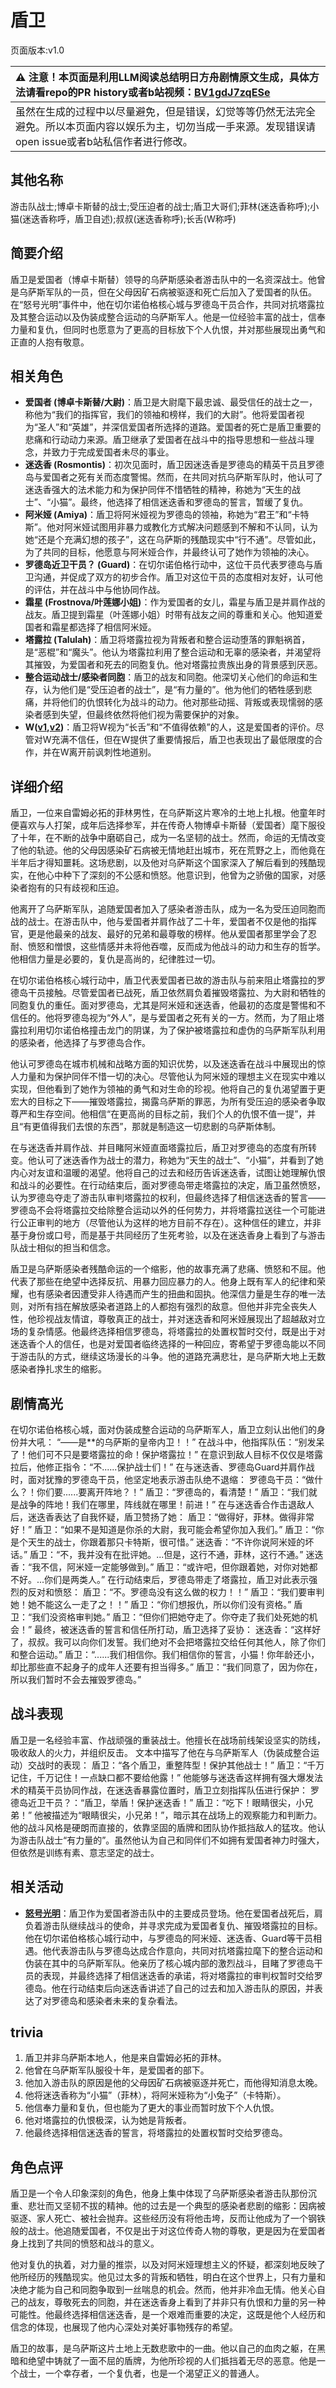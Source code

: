 # 盾卫
页面版本:v1.0
 

| :warning: 注意！本页面是利用LLM阅读总结明日方舟剧情原文生成，具体方法请看repo的PR history或者b站视频：[BV1gdJ7zqESe](https://www.bilibili.com/video/BV1gdJ7zqESe/)         |
|:----------------------------|
| 虽然在生成的过程中以尽量避免，但是错误，幻觉等等仍然无法完全避免。所以本页面内容以娱乐为主，切勿当成一手来源。发现错误请open issue或者b站私信作者进行修改。|



## 其他名称
游击队战士;博卓卡斯替的战士;受压迫者的战士;盾卫大哥们;菲林(迷迭香称呼);小猫(迷迭香称呼，盾卫自述);叔叔(迷迭香称呼);长舌(W称呼)
## 简要介绍
盾卫是爱国者（博卓卡斯替）领导的乌萨斯感染者游击队中的一名资深战士。他曾是乌萨斯军队的一员，但在父母因矿石病被驱逐和死亡后加入了爱国者的队伍。在“怒号光明”事件中，他在切尔诺伯格核心城与罗德岛干员合作，共同对抗塔露拉及其整合运动以及伪装成整合运动的乌萨斯军人。他是一位经验丰富的战士，信奉力量和复仇，但同时也愿意为了更高的目标放下个人仇恨，并对那些展现出勇气和正直的人抱有敬意。
## 相关角色
-   **爱国者 (博卓卡斯替/大尉)**：盾卫是大尉麾下最忠诚、最受信任的战士之一，称他为“我们的指挥官，我们的领袖和榜样，我们的大尉”。他将爱国者视为“圣人”和“英雄”，并深信爱国者所选择的道路。爱国者的死亡是盾卫重要的悲痛和行动动力来源。盾卫继承了爱国者在战斗中的指导思想和一些战斗理念，并致力于完成爱国者未尽的事业。
-   **迷迭香 (Rosmontis)**：初次见面时，盾卫因迷迭香是罗德岛的精英干员且罗德岛与爱国者之死有关而态度警惕。然而，在共同对抗乌萨斯军队时，他认可了迷迭香强大的法术能力和为保护同伴不惜牺牲的精神，称她为“天生的战士”、“小猫”。最终，他选择了相信迷迭香和罗德岛的誓言，暂缓了复仇。
-   **阿米娅 (Amiya)**：盾卫将阿米娅视为罗德岛的领袖，称她为“君王”和“卡特斯”。他对阿米娅试图用非暴力或教化方式解决问题感到不解和不认同，认为她“还是个充满幻想的孩子”，这在乌萨斯的残酷现实中“行不通”。尽管如此，为了共同的目标，他愿意与阿米娅合作，并最终认可了她作为领袖的决心。
-   **罗德岛近卫干员？ (Guard)**：在切尔诺伯格行动中，这位干员代表罗德岛与盾卫沟通，并促成了双方的初步合作。盾卫对这位干员的态度相对友好，认可他的评估，并在战斗中与他协同作战。
-   **霜星 (Frostnova/叶莲娜小姐)**：作为爱国者的女儿，霜星与盾卫是并肩作战的战友。盾卫提到霜星（叶莲娜小姐）时带有战友之间的尊重和关心。他知道爱国者和霜星都选择了相信阿米娅。
-   **塔露拉 (Talulah)**：盾卫将塔露拉视为背叛者和整合运动堕落的罪魁祸首，是“恶棍”和“魔头”。他认为塔露拉利用了整合运动和无辜的感染者，并渴望将其摧毁，为爱国者和死去的同胞复仇。他对塔露拉贵族出身的背景感到厌恶。
-   **整合运动战士/感染者同胞**：盾卫的战友和同胞。他深切关心他们的命运和生存，认为他们是“受压迫者的战士”，是“有力量的”。他为他们的牺牲感到悲痛，并将他们的仇恨转化为战斗的动力。他对那些动摇、背叛或表现懦弱的感染者感到失望，但最终依然将他们视为需要保护的对象。
-   **W([v1](char_113_cqbw.md),[v2](../char_v3/char_113_cqbw.md))**：盾卫将W视为“长舌”和“不值得依赖”的人，这是爱国者的评价。尽管对W充满不信任，但在W提供了重要情报后，盾卫也表现出了最低限度的合作，并在W离开前讽刺性地道别。
## 详细介绍
盾卫，一位来自雷姆必拓的菲林男性，在乌萨斯这片寒冷的土地上扎根。他童年时便喜欢与人打架，成年后选择参军，并在传奇人物博卓卡斯替（爱国者）麾下服役了十年，在不断的战争中磨砺自己，成为一名坚韧的战士。然而，命运的无情改变了他的轨迹。他的父母因感染矿石病被无情地赶出城市，死在荒野之上，而他竟在半年后才得知噩耗。这场悲剧，以及他对乌萨斯这个国家深入了解后看到的残酷现实，在他心中种下了深刻的不公感和愤怒。他意识到，他曾为之骄傲的国家，对感染者抱有的只有歧视和压迫。

他离开了乌萨斯军队，追随爱国者加入了感染者游击队，成为一名为受压迫同胞而战的战士。在游击队中，他与爱国者并肩作战了二十年，爱国者不仅是他的指挥官，更是他最亲的战友、最好的兄弟和最尊敬的榜样。他从爱国者那里学会了忍耐、愤怒和憎恨，这些情感并未将他吞噬，反而成为他战斗的动力和生存的哲学。他相信力量是必要的，复仇是高尚的，纪律胜过一切。

在切尔诺伯格核心城行动中，盾卫代表爱国者已故的游击队与前来阻止塔露拉的罗德岛干员接触。尽管爱国者已战死，盾卫依然肩负着摧毁塔露拉、为大尉和牺牲的同胞复仇的重任。面对罗德岛，尤其是阿米娅和迷迭香，他最初的态度是警惕和不信任的。他将罗德岛视为“外人”，是与爱国者之死有关的一方。然而，为了阻止塔露拉利用切尔诺伯格撞击龙门的阴谋，为了保护被塔露拉和虚伪的乌萨斯军队利用的感染者，他选择了与罗德岛合作。

他认可罗德岛在城市机械和战略方面的知识优势，以及迷迭香在战斗中展现出的惊人力量和为保护同伴不惜一切的决心。尽管他认为阿米娅的理想主义在现实中难以实现，但他看到了她作为领袖的勇气和对生命的珍视。他将自己的复仇渴望置于更宏大的目标之下——摧毁塔露拉，揭露乌萨斯的罪恶，为所有受压迫的感染者争取尊严和生存空间。他相信“在更高尚的目标之前，我们个人的仇恨不值一提”，并且“有更值得我们去恨的东西”，那就是制造这一切悲剧的乌萨斯体制。

在与迷迭香并肩作战、并目睹阿米娅直面塔露拉后，盾卫对罗德岛的态度有所转变。他认可了迷迭香作为战士的潜力，称她为“天生的战士”、“小猫”，并看到了她内心对友谊和温暖的渴望。他将自己的过去和经历告诉迷迭香，试图让她理解仇恨和战斗的必要性。在行动结束后，面对罗德岛带走塔露拉的决定，盾卫虽然愤怒，认为罗德岛夺走了游击队审判塔露拉的权利，但最终选择了相信迷迭香的誓言——罗德岛不会将塔露拉交给除整合运动以外的任何势力，并将塔露拉送往一个可能进行公正审判的地方（尽管他认为这样的地方目前不存在）。这种信任的建立，并非基于身份或口号，而是基于共同经历了生死考验，以及在迷迭香身上看到了与游击队战士相似的担当和信念。

盾卫是乌萨斯感染者残酷命运的一个缩影，他的故事充满了悲痛、愤怒和不屈。他代表了那些在绝望中选择反抗、用暴力回应暴力的人。他身上既有军人的纪律和荣耀，也有感染者因遭受非人待遇而产生的扭曲和固执。他深信力量是生存的唯一法则，对所有挡在解放感染者道路上的人都抱有强烈的敌意。但他并非完全丧失人性，他珍视战友情谊，尊敬真正的战士，并对迷迭香和阿米娅展现出了超越敌对立场的复杂情感。他最终选择相信罗德岛，将塔露拉的处置权暂时交付，既是出于对迷迭香个人的信任，也是对爱国者临终选择的一种回应，寄希望于罗德岛能以不同于游击队的方式，继续这场漫长的斗争。他的道路充满悲壮，是乌萨斯大地上无数感染者挣扎求生的缩影。
## 剧情高光
在切尔诺伯格核心城，面对伪装成整合运动的乌萨斯军人，盾卫立刻认出他们的身份并大吼：
“——是**的乌萨斯的皇帝内卫！！”
在战斗中，他指挥队伍：“别发呆了！他们可不只是要塔露拉的命！保护塔露拉！”
在意识到敌人目标不仅仅是塔露拉后，他修正指令：“不......保护战士们！”
在与迷迭香、罗德岛Guard并肩作战时，面对犹豫的罗德岛干员，他坚定地表示游击队绝不退缩：
罗德岛干员：“做什么？！你们要......要离开阵地？！”
盾卫：“罗德岛的，看清楚！”
盾卫：“我们就是战争的阵地！我们在哪里，阵线就在哪里！前进！”
在与迷迭香合作击退敌人后，迷迭香表达了自我怀疑，盾卫赞扬了她：
盾卫：“做得好，菲林。做得非常好！”
盾卫：“如果不是知道是你杀的大尉，我可能会希望你加入我们。”
盾卫：“你是个天生的战士，你跟着那只卡特斯，很可惜。”
迷迭香：“不许你说阿米娅的坏话。”
盾卫：“不，我并没有在批评她。...但是，这行不通，菲林，这行不通。”
迷迭香：“我不信，阿米娅一定能够做到。”
盾卫：“或许吧，但你跟着她，对你对她都不好。...你们是两类人。”
在行动结束后，罗德岛带走了塔露拉，盾卫对此表示强烈的反对和愤怒：
盾卫：“不。罗德岛没有这么做的权力！！”
盾卫：“我们要审判她！她不能这么一走了之！！”
盾卫：“你们想报仇，所以你们没有资格。”
盾卫：“我们没资格审判她。”
盾卫：“但你们把她夺走了。你夺走了我们处死她的机会！”
最终，被迷迭香的誓言和信任所打动，盾卫选择了妥协：
迷迭香：“这样好了，叔叔。我可以向你们发誓。我们绝对不会把塔露拉交给任何其他人，除了你们和整合运动。”
盾卫：“......我们相信你。我们相信你的誓言，小猫！你年龄还小，却比那些直不起身子的成年人还要有担当得多。”
盾卫：“我们同意了，因为你在，所以我们暂时不会去摧毁罗德岛。”
## 战斗表现
盾卫是一名经验丰富、作战顽强的重装战士。他擅长在战场前线架设坚实的防线，吸收敌人的火力，并组织反击。
文本中描写了他在与乌萨斯军人（伪装成整合运动）交战时的表现：
盾卫：“各个盾卫，重整阵型！保护其他战士！”
盾卫：“千万记住，千万记住！一点缺口都不要给他露！”
他能够与迷迭香这样拥有强大爆发法术的精英干员协同作战，在迷迭香暴露位置时，盾卫立刻指挥队伍进行保护：
罗德岛近卫干员？：“盾卫，举盾！保护迷迭香！”
盾卫：“吃下！眼睛很尖，小兄弟！”
他被描述为“眼睛很尖，小兄弟！”，暗示其在战场上的观察能力和判断力。
他的战斗风格是硬朗而直接的，依靠坚固的盾牌和团队协作抵挡敌人的猛攻。他认为游击队战士“有力量的”。虽然他认为自己和同伴们不如拥有爱国者神力时强大，但依然是训练有素、意志坚定的战士。
## 相关活动
-   **[怒号光明](../stories/main_8.md)**：盾卫作为爱国者游击队中的主要成员登场。他在爱国者战死后，肩负着游击队继续战斗的使命，并寻求完成为爱国者复仇、摧毁塔露拉的目标。他在切尔诺伯格核心城行动中，与罗德岛的阿米娅、迷迭香、Guard等干员相遇。他代表游击队与罗德岛达成合作意向，共同对抗塔露拉麾下的整合运动和伪装在其中的乌萨斯军队。他亲历了核心城内部的激烈战斗，目睹了罗德岛干员的表现，并最终选择了相信迷迭香的承诺，将对塔露拉的审判权暂时交给罗德岛。他在行动结束后向迷迭香讲述了自己的过去和加入游击队的原因，并表达了对罗德岛和感染者未来的复杂看法。
## trivia
1.  盾卫并非乌萨斯本地人，他是来自雷姆必拓的菲林。
2.  他曾在乌萨斯军队服役十年，是爱国者的部下。
3.  他加入游击队的原因是他的父母因矿石病被驱逐并死亡，而他得知消息太晚。
4.  他将迷迭香称为“小猫”（菲林），将阿米娅称为“小兔子”（卡特斯）。
5.  他信奉力量和复仇，但也能为了更大的事业而暂时放下个人仇恨。
6.  他对塔露拉的仇恨极深，认为她是背叛者。
7.  他最终选择相信迷迭香的誓言，将塔露拉的处置权暂时交给罗德岛。
## 角色点评
盾卫是一个令人印象深刻的角色，他身上集中体现了乌萨斯感染者游击队那份沉重、悲壮而又坚韧不拔的精神。他的过去是一个典型的感染者悲剧的缩影：因病被驱逐、家人死亡、被社会抛弃。这些经历没有将他击垮，反而让他成为了一个钢铁般的战士。他追随爱国者，不仅是出于对这位传奇人物的尊敬，更是因为在爱国者身上找到了共同的愤怒和战斗的意义。

他对复仇的执着，对力量的推崇，以及对阿米娅理想主义的怀疑，都深刻地反映了他所经历的残酷现实。他见过太多的背叛和牺牲，明白在这个世界上，只有力量和决绝才能为自己和同胞争取到一丝喘息的机会。然而，他并非冷血无情。他关心自己的战友，尊敬死去的同胞，并在迷迭香身上看到了并非只有仇恨和力量的另一种可能性。他最终选择相信迷迭香，是一个艰难而重要的决定，这既是他个人经历和信念的体现，也展现了他内心深处对美好事物残存的希望。

盾卫的故事，是乌萨斯这片土地上无数悲歌中的一曲。他以自己的血肉之躯，在黑暗和绝望中铸就了一面不屈的盾牌，为他所珍视的人们抵挡着无尽的恶意。他是一个战士，一个幸存者，一个复仇者，也是一个渴望正义的普通人。